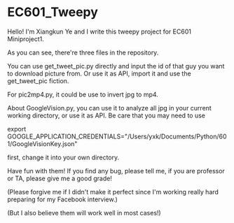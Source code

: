 # EC601_Tweepy

Hello! I'm Xiangkun Ye and I write this tweepy project for EC601 Miniproject1.

As you can see, there're three files in the repository.

You can use get_tweet_pic.py directly and input the id of that guy you want to download picture from. Or use it as API, import it and use the get_tweet_pic fiction.

For pic2mp4.py, it could be use to invert jpg to mp4.

About GoogleVision.py, you can use it to analyze all jpg in your current working directory, or use it as API. Be care that you may need to use 

export GOOGLE_APPLICATION_CREDENTIALS="/Users/yxk/Documents/Python/601/GoogleVisionKey.json" 

first, change it into your own directory.

Have fun with them! If you find any bug, please tell me, if you are professor or TA, please give me a good grade!

(Please forgive me if I didn't make it perfect since I'm working really hard preparing for my Facebook interview.)

(But I also believe them will work well in most cases!)
